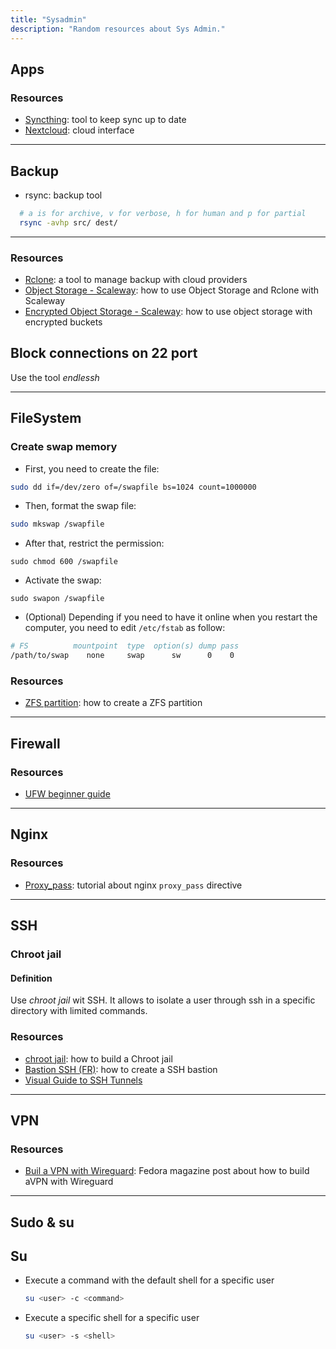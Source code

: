 ```yaml
---
title: "Sysadmin"
description: "Random resources about Sys Admin."
---
```


## Apps

### Resources

* [Syncthing](https://syncthing.net/): tool to keep sync up to date
* [Nextcloud](https://nextcloud.com/): cloud interface

<hr />

## Backup

* rsync: backup tool
```sh
  # a is for archive, v for verbose, h for human and p for partial
  rsync -avhp src/ dest/
```

<hr />

### Resources

* [Rclone](https://rclone.org/docs/): a tool to manage backup with cloud providers
* [Object Storage - Scaleway](https://www.scaleway.com/en/docs/tutorials/migrate-data-rclone/): how to use Object Storage and Rclone with Scaleway
* [Encrypted Object Storage - Scaleway](https://www.scaleway.com/en/docs/tutorials/encrypt-s3-data-rclone/): how to use object storage with encrypted buckets

## Block connections on 22 port

Use the tool *endlessh*

<hr />

## FileSystem

### Create swap memory

* First, you need to create the file:
```bash
sudo dd if=/dev/zero of=/swapfile bs=1024 count=1000000
```
* Then, format the swap file:
```bash
sudo mkswap /swapfile
```
* After that, restrict the permission:
```
sudo chmod 600 /swapfile
```
* Activate the swap:
```
sudo swapon /swapfile
```
* (Optional) Depending if you need to have it online when you restart the computer, you need to edit `/etc/fstab` as follow:
```bash
# FS          mountpoint  type  option(s) dump pass
/path/to/swap    none     swap      sw      0    0
```

### Resources

* [ZFS partition](https://unix.stackexchange.com/questions/672151/create-zfs-partition-on-existing-drive): how to create a ZFS partition

<hr />

## Firewall

### Resources

* [UFW beginner guide](https://www.digitalocean.com/community/tutorials/ufw-essentials-common-firewall-rules-and-commands)

<hr />

## Nginx

### Resources

* [Proxy_pass](https://dev.to/danielkun/nginx-everything-about-proxypass-2ona): tutorial about nginx `proxy_pass` directive

<hr />

## SSH

### Chroot jail

#### Definition

Use *chroot jail* wit SSH. It allows to isolate a user through ssh in a
specific directory with limited commands.

### Resources

* [chroot jail](https://allanfeid.com/content/creating-chroot-jail-ssh-access): how to build a Chroot jail
* [Bastion SSH (FR)](https://blog.octo.com/le-bastion-ssh/): how to create a SSH bastion
* [Visual Guide to SSH Tunnels](https://iximiuz.com/en/posts/ssh-tunnels/)

<hr />

## VPN

### Resources

* [Buil a VPN with Wireguard](https://fedoramagazine.org/build-a-virtual-private-network-with-wireguard/): Fedora magazine post about how to build aVPN with Wireguard

<hr />

## Sudo & su

## Su

* Execute a command with the default shell for a specific user
  ```sh
  su <user> -c <command>
  ```
* Execute a specific shell for a specific user
  ```sh
  su <user> -s <shell>
  ```
